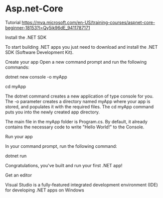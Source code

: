 # Asp.net-Core

Tutorial https://mva.microsoft.com/en-US/training-courses/aspnet-core-beginner-18153?l=Qy5ik96dE_9411787171

Install the .NET SDK

To start building .NET apps you just need to download and install the .NET SDK (Software Development Kit).


Create your app
Open a new command prompt and run the following commands:

dotnet new console -o myApp

cd myApp

The dotnet command creates a new application of type console for you. The -o parameter creates a directory named myApp where your app is stored, and populates it with the required files. The cd myApp command puts you into the newly created app directory.


The main file in the myApp folder is Program.cs. By default, it already contains the necessary code to write "Hello World!" to the Console.



Run your app

In your command prompt, run the following command:


dotnet run

Congratulations, you've built and run your first .NET app!


Get an editor

Visual Studio is a fully-featured integrated development environment (IDE) for developing .NET apps on Windows
